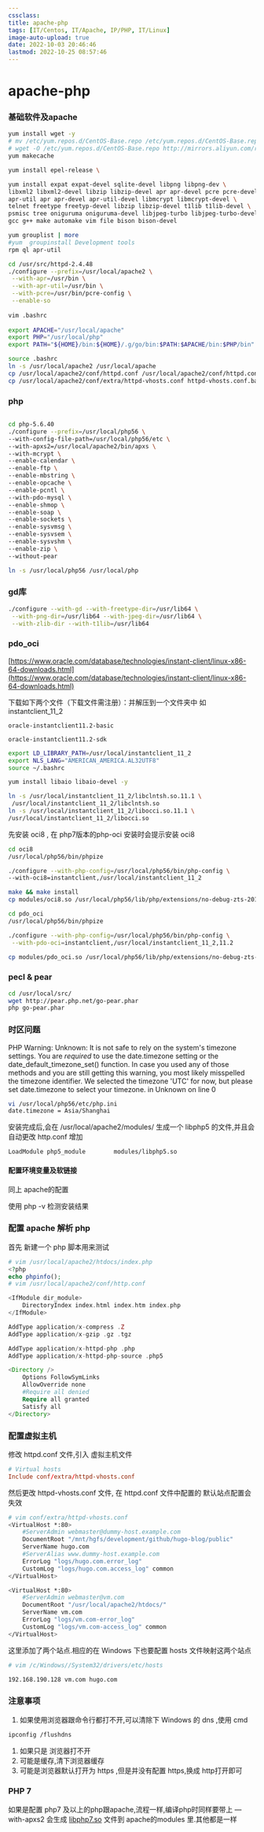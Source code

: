 ```yaml
---
cssclass:
title: apache-php
tags: [IT/Centos, IT/Apache, IP/PHP, IT/Linux]
image-auto-upload: true
date: 2022-10-03 20:46:46
lastmod: 2022-10-25 08:57:46
---
```

# apache-php
### 基础软件及apache

```Bash
yum install wget -y
# mv /etc/yum.repos.d/CentOS-Base.repo /etc/yum.repos.d/CentOS-Base.repo.bak
# wget -O /etc/yum.repos.d/CentOS-Base.repo http://mirrors.aliyun.com/repo/Centos-7.repo
yum makecache

yum install epel-release \ 

yum install expat expat-devel sqlite-devel libpng libpng-dev \
libxml2 libxml2-devel libzip libzip-devel apr apr-devel pcre pcre-devel \
apr-util apr apr-devel apr-util-devel libmcrypt libmcrypt-devel \
telnet freetype freetyp-devel libzip libzip-devel t1lib t1lib-devel \
psmisc tree oniguruma oniguruma-devel libjpeg-turbo libjpeg-turbo-devel \
gcc g++ make automake vim file bison bison-devel

yum grouplist | more
#yum  groupinstall Development tools
rpm ql apr-util 

cd /usr/src/httpd-2.4.48
./configure --prefix=/usr/local/apache2 \
 --with-apr=/usr/bin \
 --with-apr-util=/usr/bin \
 --with-pcre=/usr/bin/pcre-config \
 --enable-so
 
vim .bashrc
 
export APACHE="/usr/local/apache"
export PHP="/usr/local/php"
export PATH="${HOME}/bin:${HOME}/.g/go/bin:$PATH:$APACHE/bin:$PHP/bin"

source .bashrc
ln -s /usr/local/apache2 /usr/local/apache
cp /usr/local/apache2/conf/httpd.conf /usr/local/apache2/conf/httpd.conf.bak
cp /usr/local/apache2/conf/extra/httpd-vhosts.conf httpd-vhosts.conf.bak

```

### php

```Bash

cd php-5.6.40
./configure --prefix=/usr/local/php56 \
--with-config-file-path=/usr/local/php56/etc \
--with-apxs2=/usr/local/apache2/bin/apxs \
--with-mcrypt \
--enable-calendar \
--enable-ftp \
--enable-mbstring \
--enable-opcache \
--enable-pcntl \
--with-pdo-mysql \
--enable-shmop \
--enable-soap \
--enable-sockets \
--enable-sysvmsg \
--enable-sysvsem \
--enable-sysvshm \
--enable-zip \
--without-pear

ln -s /usr/local/php56 /usr/local/php
```

### gd库

```Bash
./configure --with-gd --with-freetype-dir=/usr/lib64 \
 --with-png-dir=/usr/lib64 --with-jpeg-dir=/usr/lib64 \
 --with-zlib-dir --with-t1lib=/usr/lib64
```

### pdo_oci

[https://www.oracle.com/database/technologies/instant-client/linux-x86-64-downloads.html](https://www.oracle.com/database/technologies/instant-client/linux-x86-64-downloads.html)

下载如下两个文件（下载文件需注册）：并解压到一个文件夹中 如 instantclient_11_2

`oracle-instantclient11.2-basic`

`oracle-instantclient11.2-sdk`

```Bash
export LD_LIBRARY_PATH=/usr/local/instantclient_11_2
export NLS_LANG="AMERICAN_AMERICA.AL32UTF8"  
source ~/.bashrc

yum install libaio libaio-devel -y

ln -s /usr/local/instantclient_11_2/libclntsh.so.11.1 \
 /usr/local/instantclient_11_2/libclntsh.so
ln -s /usr/local/instantclient_11_2/libocci.so.11.1 \
/usr/local/instantclient_11_2/libocci.so


```

先安装 oci8 , 在 php7版本的php-oci 安装时会提示安装 oci8

```Bash
cd oci8
/usr/local/php56/bin/phpize

./configure --with-php-config=/usr/local/php56/bin/php-config \
--with-oci8=instantclient,/usr/local/instantclient_11_2

make && make install
cp modules/oci8.so /usr/local/php56/lib/php/extensions/no-debug-zts-20131226/
```

```Bash
cd pdo_oci
/usr/local/php56/bin/phpize

./configure --with-php-config=/usr/local/php56/bin/php-config \
 --with-pdo-oci=instantclient,/usr/local/instantclient_11_2,11.2

cp modules/pdo_oci.so /usr/local/php56/lib/php/extensions/no-debug-zts-20131226/

```

### pecl & pear

```Bash
cd /usr/local/src/
wget http://pear.php.net/go-pear.phar
php go-pear.phar

```

### 时区问题

PHP Warning: Unknown: It is not safe to rely on the system's timezone settings. You are _required_ to use the date.timezone setting or the date_default_timezone_set() function. In case you used any of those methods and you are still getting this warning, you most likely misspelled the timezone identifier. We selected the timezone 'UTC' for now, but please set date.timezone to select your timezone. in Unknown on line 0

```Bash
vi /usr/local/php56/etc/php.ini
date.timezone = Asia/Shanghai

```
安装完成后,会在 /usr/local/apache2/modules/ 生成一个 libphp5 的文件,并且会自动更改 http.conf 增加

```
LoadModule php5_module        modules/libphp5.so
```

#### 配置环境变量及软链接

同上  apache的配置

使用 php -v 检测安装结果

### 配置 apache 解析 php

首先 新建一个 php 脚本用来测试

```php
# vim /usr/local/apache2/htdocs/index.php
<?php
echo phpinfo();
# vim /usr/local/apache2/conf/http.conf

<IfModule dir_module>
    DirectoryIndex index.html index.htm index.php
</IfModule>

AddType application/x-compress .Z
AddType application/x-gzip .gz .tgz

AddType application/x-httpd-php .php
AddType application/x-httpd-php-source .php5

<Directory />
    Options FollowSymLinks
    AllowOverride none
    #Require all denied
    Require all granted
    Satisfy all
</Directory>
```

### 配置虚拟主机

修改 httpd.conf 文件,引入 虚拟主机文件

```conf
# Virtual hosts
Include conf/extra/httpd-vhosts.conf
```

然后更改 httpd-vhosts.conf 文件, 在 httpd.conf 文件中配置的 默认站点配置会失效

```bash
# vim conf/extra/httpd-vhosts.conf
<VirtualHost *:80>
    #ServerAdmin webmaster@dummy-host.example.com
    DocumentRoot "/mnt/hgfs/development/github/hugo-blog/public"
    ServerName hugo.com
    #ServerAlias www.dummy-host.example.com
    ErrorLog "logs/hugo.com.error_log"
    CustomLog "logs/hugo.com.access_log" common
</VirtualHost>

<VirtualHost *:80>
    #ServerAdmin webmaster@vm.com
    DocumentRoot "/usr/local/apache2/htdocs/"
    ServerName vm.com
    ErrorLog "logs/vm.com-error_log"
    CustomLog "logs/vm.com-access_log" common
</VirtualHost>
```

这里添加了两个站点.相应的在 Windows 下也要配置 hosts 文件映射这两个站点

```bash
# vim /c/Windows//System32/drivers/etc/hosts

192.168.190.128 vm.com hugo.com
```

### 注意事项

1. 如果使用浏览器跟命令行都打不开,可以清除下 Windows 的 dns ,使用 cmd

```bash
ipconfig /flushdns
```

1. 如果只是 浏览器打不开
2. 可能是缓存,清下浏览器缓存
3. 可能是浏览器默认打开为 https ,但是并没有配置 https,换成 http打开即可

### PHP 7

如果是配置 php7 及以上的php跟apache,流程一样,编译php时同样要带上 —with-apxs2 会生成 [libphp7.so](http://libphp7.so) 文件到 apache的modules 里.其他都是一样
